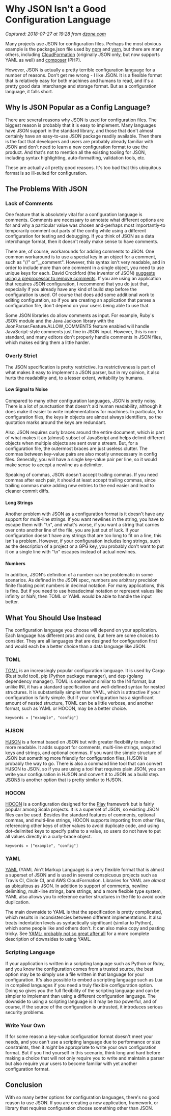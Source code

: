 # Why JSON Isn't a Good Configuration Language

_Captured: 2018-07-27 at 19:28 from [dzone.com](https://dzone.com/articles/why-json-isnt-a-good-configuration-language?edition=385297&utm_source=Zone%20Newsletter&utm_medium=email&utm_campaign=devops%202018-07-27)_

Many projects use JSON for configuration files. Perhaps the most obvious example is the package.json file used by [npm](https://wwww.npmjs.com/) and [yarn](https://yarnpkg.com/lang/en/), but there are many others, including [CloudFormation](https://aws.amazon.com/cloudformation/) (originally JSON only, but now supports YAML as well) and [composer](https://getcomposer.org/) (PHP).

However, JSON is actually a pretty terrible configuration language for a number of reasons. Don't get me wrong - I like JSON. It is a flexible format that is relatively easy for both machines and humans to read, and it's a pretty good data interchange and storage format. But as a configuration language, it falls short.

## Why Is JSON Popular as a Config Language?

There are several reasons why JSON is used for configuration files. The biggest reason is probably that it is easy to implement. Many languages have JSON support in the standard library, and those that don't almost certainly have an easy-to-use JSON package readily available. Then there is the fact that developers and users are probably already familiar with JSON and don't need to learn a new configuration format to use the product. And that's not to mention all the existing tooling for JSON, including syntax highlighting, auto-formatting, validation tools, etc.

These are actually all pretty good reasons. It's too bad that this ubiquitous format is so ill-suited for configuration.

## The Problems With JSON

### Lack of Comments

One feature that is absolutely vital for a configuration language is comments. Comments are necessary to annotate what different options are for and why a particular value was chosen and-perhaps most importantly-to temporarily comment out parts of the config while using a different configuration for testing and debugging. If you think of JSON as a data interchange format, then it doesn't really make sense to have comments.

There are, of course, workarounds for adding comments to JSON. One common workaround is to use a special key in an object for a comment, such as "//" or"__comment". However, this syntax isn't very readable, and in order to include more than one comment in a single object, you need to use unique keys for each. David Crockford (the inventor of JSON) [suggests using a preprocessor to remove comments](https://plus.google.com/+DouglasCrockfordEsq/posts/RK8qyGVaGSr). If you are using an application that requires JSON configuration, I recommend that you do just that, especially if you already have any kind of build step before the configuration is used. Of course that does add some additional work to editing configuration, so if you are creating an application that parses a configuration file, don't depend on your users being able to use that.

Some JSON libraries do allow comments as input. For example, Ruby's JSON module and the Java Jackson library with the JsonParser.Feature.ALLOW_COMMENTS feature enabled will handle JavaScript-style comments just fine in JSON input. However, this is non-standard, and many editors don't properly handle comments in JSON files, which makes editing them a little harder.

### Overly Strict

The JSON specification is pretty restrictive. Its restrictiveness is part of what makes it easy to implement a JSON parser, but in my opinion, it also hurts the readability and, to a lesser extent, writability by humans.

#### Low Signal to Noise

Compared to many other configuration languages, JSON is pretty noisy. There is a lot of punctuation that doesn't aid human readability, although it does make it easier to write implementations for machines. In particular, for configuration files, the keys in objects are almost always identifiers, so the quotation marks around the keys are redundant.

Also, JSON requires curly braces around the entire document, which is part of what makes it an (almost) subset of JavaScript and helps delimit different objects when multiple objects are sent over a stream. But, for a configuration file, the outermost braces are just useless clutter. The commas between key-value pairs are also mostly unnecessary in config files. Generally, you will have a single key-value pair per line, so it would make sense to accept a newline as a delimiter.

Speaking of commas, JSON doesn't accept trailing commas. If you need commas after each pair, it should at least accept trailing commas, since trailing commas make adding new entries to the end easier and lead to cleaner commit diffs.

#### Long Strings

Another problem with JSON as a configuration format is it doesn't have any support for multi-line strings. If you want newlines in the string, you have to escape them with "\n", and what's worse, if you want a string that carries over onto another line of the file, you are just out of luck. If your configuration doesn't have any strings that are too long to fit on a line, this isn't a problem. However, if your configuration includes long strings, such as the description of a project or a GPG key, you probably don't want to put it on a single line with "\n" escapes instead of actual newlines.

#### Numbers

In addition, JSON's definition of a number can be problematic in some scenarios. As defined in the JSON spec, numbers are arbitrary precision finite floating point numbers in decimal notation. For many applications, this is fine. But if you need to use hexadecimal notation or represent values like infinity or NaN, then TOML or YAML would be able to handle the input better.

## What You Should Use Instead

The configuration language you choose will depend on your application. Each language has different pros and cons, but here are some choices to consider. They are all languages that are designed for configuration first and would each be a better choice than a data language like JSON.

### TOML

[TOML](https://github.com/toml-lang/toml) is an increasingly popular configuration language. It is used by Cargo (Rust build tool), pip (Python package manager), and dep (golang dependency manager). TOML is somewhat similar to the INI format, but unlike INI, it has a standard specification and well-defined syntax for nested structures. It is substantially simpler than YAML, which is attractive if your configuration is fairly simple. But if your configuration has a significant amount of nested structure, TOML can be a little verbose, and another format, such as YAML or HOCON, may be a better choice.
    
    
    keywords = ["example", "config"]

### HJSON

[HJSON](https://hjosn.org/) is a format based on JSON but with greater flexibility to make it more readable. It adds support for comments, multi-line strings, unquoted keys and strings, and optional commas. If you want the simple structure of JSON but something more friendly for configuration files, HJSON is probably the way to go. There is also a command line tool that can convert HJSON to JSON, so if you are using a tool that requires plain JSON, you can write your configuration in HJSON and convert it to JSON as a build step. [JSON5](https://json5.org/) is another option that is pretty similar to HJSON.

### HOCON

[HOCON](https://github.com/lightbend/config/blob/master/HOCON.md) is a configuration designed for the [Play](https://www.playframework.com/) framework but is fairly popular among Scala projects. It is a superset of JSON, so existing JSON files can be used. Besides the standard features of comments, optional commas, and multi-line strings, HOCON supports importing from other files, referencing other keys of other values to avoid duplicate code, and using dot-delimited keys to specify paths to a value, so users do not have to put all values directly in a curly-brace object.
    
    
    keywords = ["example", "config"]

### YAML

[YAML](http://yaml.org/) (YAML Ain't Markup Language) is a very flexible format that is almost a superset of JSON and is used in several conspicuous projects such as Travis CI, Circle CI, and AWS CloudFormation. Libraries for YAML are _almost_ as ubiquitous as JSON. In addition to support of comments, newline delimiting, multi-line strings, bare strings, and a more flexible type system, YAML also allows you to reference earlier structures in the file to avoid code duplication.

The main downside to YAML is that the specification is pretty complicated, which results in inconsistencies between different implementations. It also treats indentation levels as syntactically significant (similar to Python), which some people like and others don't. It can also make copy and pasting tricky. See [YAML: probably not so great after all](https://arp242.net/weblog/yaml_probably_not_so_great_after_all.html) for a more complete description of downsides to using YAML.

### Scripting Language

If your application is written in a scripting language such as Python or Ruby, and you know the configuration comes from a trusted source, the best option may be to simply use a file written in that language for your configuration. It's also possible to embed a scripting language such as Lua in compiled languages if you need a truly flexible configuration option. Doing so gives you the full flexibility of the scripting language and can be simpler to implement than using a different configuration language. The downside to using a scripting language is it may be _too_ powerful, and of course, if the source of the configuration is untrusted, it introduces serious security problems.

### Write Your Own

If for some reason a key-value configuration format doesn't meet your needs, and you can't use a scripting language due to performance or size constraints, then it _might_ be appropriate to write your own configuration format. But if you find yourself in this scenario, think long and hard before making a choice that will not only require you to write and maintain a parser but also require your users to become familiar with yet another configuration format.

## Conclusion

With so many better options for configuration languages, there's no good reason to use JSON. If you are creating a new application, framework, or library that requires configuration choose something other than JSON.
